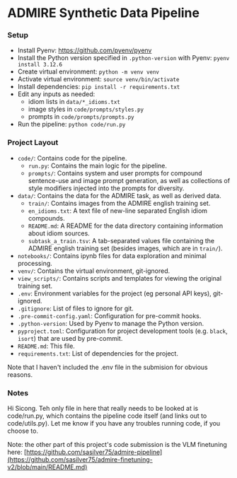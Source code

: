 # ADMIRE Synthetic Data Pipeline

### Setup
- Install Pyenv: https://github.com/pyenv/pyenv
- Install the Python version specified in `.python-version` with Pyenv: `pyenv install 3.12.6`
- Create virtual environment: `python -m venv venv`
- Activate virtual environment: `source venv/bin/activate`
- Install dependencies: `pip install -r requirements.txt`
- Edit any inputs as needed:
    - idiom lists in `data/*_idioms.txt`
    - image styles in `code/prompts/styles.py`
    - prompts in `code/prompts/prompts.py`
- Run the pipeline: `python code/run.py`

### Project Layout
- `code/`: Contains code for the pipeline.
    - `run.py`: Contains the main logic for the pipeline.
    - `prompts/`: Contains system and user prompts for compound sentence-use and image prompt generation, as well as collections of style modifiers injected into the prompts for diversity.
- `data/`: Contains the data for the ADMIRE task, as well as derived data.
    - `train/`: Contains images from the ADMIRE english training set.
    - `en_idioms.txt`: A text file of new-line separated English idiom compounds.
    - `README.md`: A README for the data directory containing information about idiom sources.
    - `subtask_a_train.tsv`: A tab-separated values file containing the ADMIRE english training set (besides images, which are in `train/`).
- `notebooks/`: Contains ipynb files for data exploration and minimal processing.
- `venv/`: Contains the virtual environment, git-ignored.
- `view_scripts/`: Contains scripts and templates for viewing the original training set.
- `.env`: Environment variables for the project (eg personal API keys), git-ignored.
- `.gitignore`: List of files to ignore for git.
- `.pre-commit-config.yaml`: Configuration for pre-commit hooks.
- `.python-version`: Used by Pyenv to manage the Python version.
- `pyproject.toml`: Configuration for project development tools (e.g. `black`, `isort`) that are used by pre-commit.
- `README.md`: This file.
- `requirements.txt`: List of dependencies for the project.

Note that I haven't included the .env file in the submision for obvious reasons.

### Notes

Hi Sicong. Teh only file in here that really needs to be looked at is code/run.py, which contains the pipeline code itself (and links out to code/utils.py). Let me know if you have any troubles running code, if you choose to.

Note: the other part of this project's code submission is the VLM finetuning here: [https://github.com/sasilver75/admire-pipeline](https://github.com/sasilver75/admire-finetuning-v2/blob/main/README.md)
